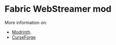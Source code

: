 # Fabric WebStreamer mod

More information on:
- [Modrinth](https://modrinth.com/mod/webstreamer).
- [CurseForge](https://www.curseforge.com/minecraft/mc-mods/webstreamer)
